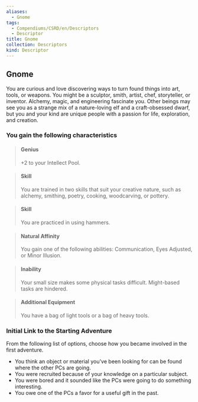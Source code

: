 ```yaml
---
aliases:
  - Gnome
tags:
  - Compendiums/CSRD/en/Descriptors
  - Descriptor
title: Gnome
collection: Descriptors
kind: Descriptor
---
```

## Gnome  
You are curious and love discovering ways to turn found things into art, tools, or weapons. You might be a sculptor, smith, artist, chef, storyteller, or inventor. Alchemy, magic, and engineering fascinate you. Other beings may see you as a strange mix of a nature-loving elf and a craft-obsessed dwarf, but you and your kind are unique people with a passion for life, exploration, and creation.
### You gain the following characteristics  
> #### Genius
> +2 to your Intellect Pool.  

> #### Skill
> You are trained in two skills that suit your creative nature, such as alchemy, smithing, poetry, cooking, woodcarving, or pottery.  

> #### Skill
> You are practiced in using hammers.  

> #### Natural Affinity
> You gain one of the following abilities: Communication, Eyes Adjusted, or Minor Illusion.  

> #### Inability
> Your small size makes some physical tasks difficult. Might-based tasks are hindered.  

> #### Additional Equipment
> You have a bag of light tools or a bag of heavy tools.  

### Initial Link to the Starting Adventure  
From the following list of options, choose how you became involved in the first adventure.  
- You think an object or material you've been looking for can be found where the other PCs are going.  
- You were recruited because of your knowledge on a particular subject.  
- You were bored and it sounded like the PCs were going to do something interesting.  
- You owe one of the PCs a favor for a useful gift in the past.  